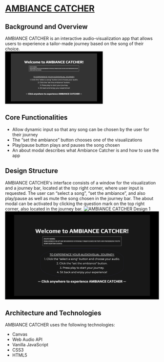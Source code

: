 # [AMBIANCE CATCHER](https://bit.ly/ambianceCatcher)

## Background and Overview

AMBIANCE CATCHER is an interactive audio-visualization app that allows users to experience a tailor-made journey based on the song of their choice.  
![AMBIANCE CATCHER PREVIEW](/assets/images/ambianceCatcher.gif "AMBIANCE CATCHER PREVIEW")

## Core Functionalities

- Allow dynamic input so that any song can be chosen by the user for their journey
- The “set the ambiance” button chooses one of the visualizations
- Play/pause button plays and pauses the song chosen
- An about modal describes what Ambiance Catcher is and how to use the app

## Design Structure

AMBIANCE CATCHER's interface consists of a window for the visualization and a journey bar, located at the top right corner, where user input is requested. The user can “select a song”, “set the ambiance”, and also play/pause as well as mute the song chosen in the journey bar. The about modal can be activated by clicking the question mark on the top right corner, also located in the journey bar.
![AMBIANCE CATCHER Design 1](/assets/images/ambiance-catcher-design-1.png "AMBIANCE CATCHER Design 1")
![AMBIANCE CATCHER Design 2](/assets/images/ambiance-catcher-design-2.png "AMBIANCE CATCHER Design 2")

## Architecture and Technologies

AMBIANCE CATCHER uses the following technologies:

- Canvas
- Web Audio API
- Vanilla JavaScript
- CSS3
- HTML5
